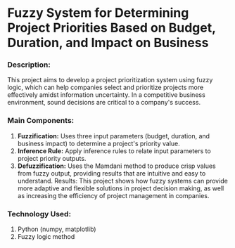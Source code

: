 # Fuzzy System for Determining Project Priorities Based on Budget, Duration, and Impact on Business

### Description:
This project aims to develop a project prioritization system using fuzzy logic, which can help companies select and prioritize projects more effectively amidst information uncertainty. In a competitive business environment, sound decisions are critical to a company's success.

### Main Components:
1. **Fuzzification:** Uses three input parameters (budget, duration, and business impact) to determine a project's priority value.
2. **Inference Rule:** Apply inference rules to relate input parameters to project priority outputs.
3. **Defuzzification:** Uses the Mamdani method to produce crisp values ​​from fuzzy output, providing results that are intuitive and easy to understand.
Results: This project shows how fuzzy systems can provide more adaptive and flexible solutions in project decision making, as well as increasing the efficiency of project management in companies.

### Technology Used:
1. Python (numpy, matplotlib)
2. Fuzzy logic method
